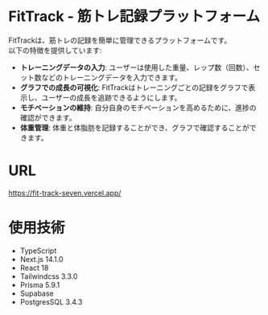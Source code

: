 # FitTrack - 筋トレ記録プラットフォーム
 FitTrackは、筋トレの記録を簡単に管理できるプラットフォームです。<br >
 以下の特徴を提供しています:
 - **トレーニングデータの入力**: ユーザーは使用した重量、レップ数（回数）、セット数などのトレーニングデータを入力できます。
 - **グラフでの成長の可視化**: FitTrackはトレーニングごとの記録をグラフで表示し、ユーザーの成長を追跡できるようにします。
 - **モチベーションの維持**: 自分自身のモチベーションを高めるために、進捗の確認ができます。
 - **体重管理**: 体重と体脂肪を記録することができ、グラフで確認することができます。

# URL
 https://fit-track-seven.vercel.app/<br >

# 使用技術
 - TypeScript
 - Next.js 14.1.0
 - React 18
 - Tailwindcss 3.3.0
 - Prisma 5.9.1
 - Supabase
 - PostgresSQL 3.4.3